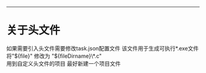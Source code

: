 
---

# 关于头文件
如果需要引入头文件需要修改task.json配置文件 该文件用于生成可执行*.exe文件
将"\${file}" 修改为 "${fileDirname}\\*.c"  
用到自定义头文件的项目 最好新建一个项目文件
